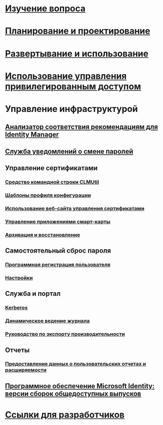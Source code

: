 
# [Изучение вопроса](/microsoft-identity-manager/understand-explore/microsoft-identity-manager-2016)

# [Планирование и проектирование](/microsoft-identity-manager/plan-design/microsoft-identity-manager-2016-supported-platforms)

# [Развертывание и использование](/microsoft-identity-manager/deploy-use/microsoft-identity-manager-deploy)

# [Использование управления привилегированным доступом](/microsoft-identity-manager/pam/privileged-identity-management-for-active-directory-domain-services)

# Управление инфраструктурой

## [Анализатор соответствия рекомендациям для Identity Manager](https://technet.microsoft.com/library/jj203402)

## [Служба уведомлений о смене паролей](https://technet.microsoft.com/library/e27c0bc6-c808-4fdb-9e59-58feeb419308)

## Управление сертификатами

### [Средство командной строки CLMUtil](https://technet.microsoft.com/library/cc720647)

### [Шаблоны профиля конфигурации](https://technet.microsoft.com/library/cc708656)

### [Использование веб-сайта управления сертификатами](https://technet.microsoft.com/library/cc720560)

### [Управление приложениями смарт-карты](https://technet.microsoft.com/library/cc708681)

### [Архивация и восстановление](https://technet.microsoft.com/library/dd883245)

## Самостоятельный сброс пароля

### [Программная регистрация пользователя](https://technet.microsoft.com/library/jj134294)

### [Настройки](https://technet.microsoft.com/library/jj134312)

## Служба и портал

### [Kerberos](https://technet.microsoft.com/library/jj134299)

### [Динамическое ведение журнала](/microsoft-identity-manager/infrastructure/mim-service-dynamic-logging)

### [Руководство по экспорту производительности](https://technet.microsoft.com/library/hh322883)

## Отчеты

### [Предоставление данных о пользовательских отчетах и расширяемости](https://technet.microsoft.com/library/jj133861)

## [Программное обеспечение Microsoft Identity: версии сборок общедоступных выпусков](https://blogs.technet.microsoft.com/iamsupport/idmbuildversions/)

# [Ссылки для разработчиков](/microsoft-identity-manager/reference/microsoft-identity-manager-2016-developer-reference)
